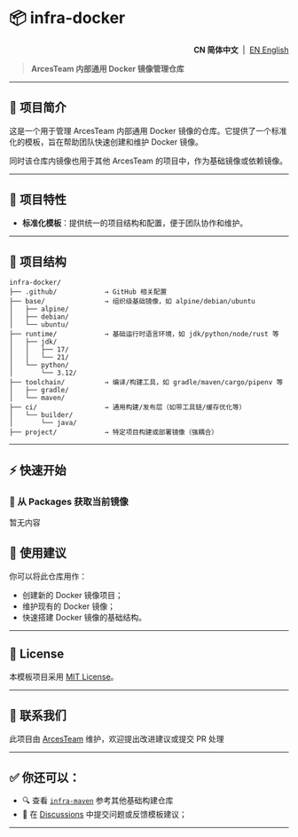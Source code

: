 # 📦 infra-docker

<!--suppress HtmlDeprecatedAttribute -->
<p align="right">
  <strong>CN 简体中文</strong> &nbsp;|&nbsp;
  <a href="https://github.com/ArcesTeam/infra-docker/blob/main/.github/lang/en-US/README.md" title="English">EN English</a>
</p>

> **ArcesTeam 内部通用 Docker 镜像管理仓库**

---

## 📘 项目简介

这是一个用于管理 ArcesTeam 内部通用 Docker 镜像的仓库。它提供了一个标准化的模板，旨在帮助团队快速创建和维护
Docker 镜像。

同时该仓库内镜像也用于其他 ArcesTeam 的项目中，作为基础镜像或依赖镜像。

---

## 🚀 项目特性

- **标准化模板**：提供统一的项目结构和配置，便于团队协作和维护。

---

## 🧩 项目结构

```text
infra-docker/
├── .github/            → GitHub 相关配置
├── base/               → 组织级基础镜像，如 alpine/debian/ubuntu
│   ├── alpine/
│   ├── debian/
│   └── ubuntu/
├── runtime/            → 基础运行时语言环境，如 jdk/python/node/rust 等
│   ├── jdk/
│   │   ├── 17/
│   │   └── 21/
│   └── python/
│       └── 3.12/
├── toolchain/          → 编译/构建工具，如 gradle/maven/cargo/pipenv 等
│   ├── gradle/
│   └── maven/
├── ci/                 → 通用构建/发布层（如带工具链/缓存优化等）
│   └── builder/
│       └── java/
├── project/            → 特定项目构建或部署镜像（强耦合）
```

---

## ⚡️ 快速开始

### 🧱 从 Packages 获取当前镜像

暂无内容

## 🧭 使用建议

你可以将此仓库用作：

- 创建新的 Docker 镜像项目；
- 维护现有的 Docker 镜像；
- 快速搭建 Docker 镜像的基础结构。

---

## 📄 License

本模板项目采用 [MIT License](https://github.com/ArcesTeam/infra-docker/blob/main/LICENSE)。

---

## 📣 联系我们

此项目由 [ArcesTeam](https://github.com/ArcesTeam) 维护，欢迎提出改进建议或提交 PR 处理

---

## ✅ 你还可以：

- 🔍 查看 [`infra-maven`](https://github.com/ArcesTeam/infra-maven) 参考其他基础构建仓库
- 💬 在 [Discussions](https://github.com/orgs/ArcesTeam/discussions) 中提交问题或反馈模板建议；

---
